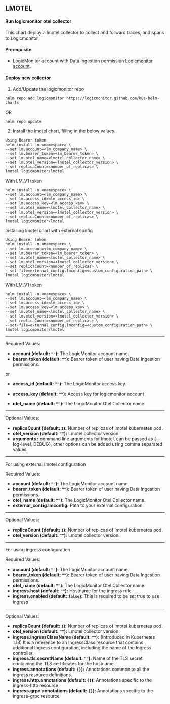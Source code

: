 ## LMOTEL
#### Run logicmonitor otel collector
This chart deploy a lmotel collector to collect and forward traces, and spans to Logicmonitor
#### Prerequisite
- LogicMonitor account with Data Ingestion permission [Logicmonitor account](https://www.logicmonitor.com). 
#### Deploy new collector
1. Add/Update the logicmonitor repo
``` console
helm repo add logicmonitor https://logicmonitor.github.com/k8s-helm-charts
```
OR
``` console
helm repo update
```
2. Install the lmotel chart, filling in the below values.
``` console
Using Bearer token
helm install -n <namespace> \
--set lm.account=<lm_company_name> \
--set lm.bearer_token=<lm_bearer_token> \
--set lm.otel_name=<lmotel_collector_name> \
--set lm.otel_version=<lmotel_collector_version> \
--set replicaCount=<number_of_replicas> \
lmotel logicmonitor/lmotel
```
With LM_V1 token 
``` console
helm install -n <namespace> \
--set lm.account=<lm_company_name> \
--set lm.access_id=<lm_access_id> \
--set lm.access_key=<lm_access_key> \
--set lm.otel_name=<lmotel_collector_name> \
--set lm.otel_version=<lmotel_collector_version> \
--set replicaCount=<number_of_replicas> \
lmotel logicmonitor/lmotel
```

Installing lmotel chart with external config
``` console
Using Bearer token
helm install -n <namespace> \
--set lm.account=<lm_company_name> \
--set lm.bearer_token=<lm_bearer_token> \
--set lm.otel_name=<lmotel_collector_name> \
--set lm.otel_version=<lmotel_collector_version> \
--set replicaCount=<number_of_replicas> \
--set-file=external_config.lmconfig=<custom_configuration_path> \
lmotel logicmonitor/lmotel
```
With LM_V1 token
``` console
helm install -n <namespace> \
--set lm.account=<lm_company_name> \
--set lm.access_id=<lm_access_id> \
--set lm.access_key=<lm_access_key> \
--set lm.otel_name=<lmotel_collector_name> \
--set lm.otel_version=<lmotel_collector_version> \
--set replicaCount=<number_of_replicas> \
--set-file=external_config.lmconfig=<custom_configuration_path> \
lmotel logicmonitor/lmotel
```
---
Required Values:
- **account (default: `""`):** The LogicMonitor account name.
- **bearer_token (default: `""`):** Bearer token of user having Data Ingestion permissions.

or 

- **access_id (default: `""`):** The LogicMonitor access key.
- **access_key (default: `""`):** Access key for logicmonitor account


- **otel_name (default: `""`):** The LogicMonitor Otel Collector name.
---
Optional Values:
- **replicaCount (default: `1`):** Number of replicas of lmotel kubernetes pod.
- **otel_version (default: `""`):** Lmotel collector version.
- **arguments :** command line arguments for lmotel, can be passed as {--log-level, DEBUG}, other options can be added using comma separated values.
---

For using external lmotel configuration

Required Values:
- **account (default: `""`):** The LogicMonitor account name.
- **bearer_token (default: `""`):** Bearer token of user having Data Ingestion permissions.
- **otel_name (default: `""`):** The LogicMonitor Otel Collector name.
- **external_config.lmconfig:** Path to your external configuration
---
Optional Values:
- **replicaCount (default: `1`):** Number of replicas of lmotel kubernetes pod.
- **otel_version (default: `""`):** Lmotel collector version.
---

For using ingress configuration

Required Values:
- **account (default: `""`):** The LogicMonitor account name.
- **bearer_token (default: `""`):** Bearer token of user having Data Ingestion permissions.
- **otel_name (default: `""`):** The LogicMonitor Otel Collector name.
- **ingress.host (default: `""`):** Hostname for the ingress rule
- **ingress.enabled (default: `false`):** This is required to be set true to use ingress

---
Optional Values:
- **replicaCount (default: `1`):** Number of replicas of lmotel kubernetes pod.
- **otel_version (default: `""`):** Lmotel collector version.
- **ingress.ingressClassName (default: `""`):** (Introduced in Kubernetes 1.18) It is a reference to an IngressClass resource that contains additional Ingress configuration, including the name of the Ingress controller.
- **ingress.tls.secretName (default: `""`):** Name of the TLS secret containing the TLS certificates for the hostname.
- **ingress.annotations (default: `{}`):** Annotations common to all the ingress resource definitions.
- **ingress.http.annotations (default: `{}`):** Annotations specific to the ingress-http resource
- **ingress.grpc.annotations (default: `{}`):** Annotations specific to the ingress-grpc resource
